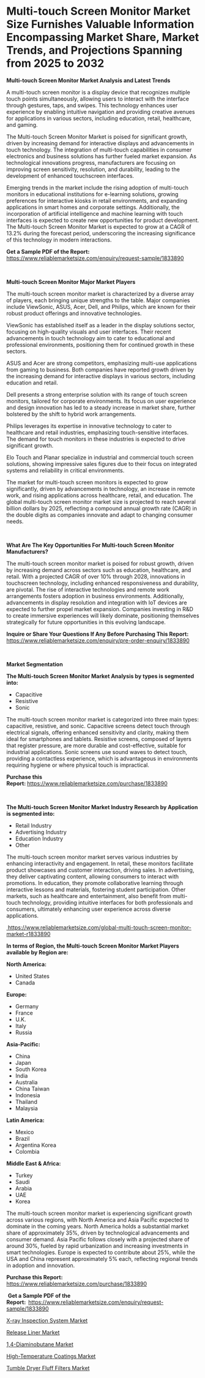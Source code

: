 <p><h1>Multi-touch Screen Monitor Market Size Furnishes Valuable Information Encompassing Market Share, Market Trends, and Projections Spanning from 2025 to 2032</h1></p><p><strong>Multi-touch Screen Monitor Market Analysis and Latest Trends</strong></p>
<p><p>A multi-touch screen monitor is a display device that recognizes multiple touch points simultaneously, allowing users to interact with the interface through gestures, taps, and swipes. This technology enhances user experience by enabling intuitive navigation and providing creative avenues for applications in various sectors, including education, retail, healthcare, and gaming.</p><p>The Multi-touch Screen Monitor Market is poised for significant growth, driven by increasing demand for interactive displays and advancements in touch technology. The integration of multi-touch capabilities in consumer electronics and business solutions has further fueled market expansion. As technological innovations progress, manufacturers are focusing on improving screen sensitivity, resolution, and durability, leading to the development of enhanced touchscreen interfaces.</p><p>Emerging trends in the market include the rising adoption of multi-touch monitors in educational institutions for e-learning solutions, growing preferences for interactive kiosks in retail environments, and expanding applications in smart homes and corporate settings. Additionally, the incorporation of artificial intelligence and machine learning with touch interfaces is expected to create new opportunities for product development. The Multi-touch Screen Monitor Market is expected to grow at a CAGR of 13.2% during the forecast period, underscoring the increasing significance of this technology in modern interactions.</p></p>
<p><strong>Get a Sample PDF of the Report:&nbsp;</strong> <a href="https://www.reliablemarketsize.com/enquiry/request-sample/1833890?utm_campaign=2015&utm_medium=2&utm_source=Github&utm_content=ia&utm_term=06012025&utm_id=multi-touch-screen-monitor">https://www.reliablemarketsize.com/enquiry/request-sample/1833890</a></p>
<p>&nbsp;</p>
<p><strong>Multi-touch Screen Monitor Major Market Players</strong></p>
<p><p>The multi-touch screen monitor market is characterized by a diverse array of players, each bringing unique strengths to the table. Major companies include ViewSonic, ASUS, Acer, Dell, and Philips, which are known for their robust product offerings and innovative technologies. </p><p>ViewSonic has established itself as a leader in the display solutions sector, focusing on high-quality visuals and user interfaces. Their recent advancements in touch technology aim to cater to educational and professional environments, positioning them for continued growth in these sectors.</p><p>ASUS and Acer are strong competitors, emphasizing multi-use applications from gaming to business. Both companies have reported growth driven by the increasing demand for interactive displays in various sectors, including education and retail.</p><p>Dell presents a strong enterprise solution with its range of touch screen monitors, tailored for corporate environments. Its focus on user experience and design innovation has led to a steady increase in market share, further bolstered by the shift to hybrid work arrangements.</p><p>Philips leverages its expertise in innovative technology to cater to healthcare and retail industries, emphasizing touch-sensitive interfaces. The demand for touch monitors in these industries is expected to drive significant growth.</p><p>Elo Touch and Planar specialize in industrial and commercial touch screen solutions, showing impressive sales figures due to their focus on integrated systems and reliability in critical environments.</p><p>The market for multi-touch screen monitors is expected to grow significantly, driven by advancements in technology, an increase in remote work, and rising applications across healthcare, retail, and education. The global multi-touch screen monitor market size is projected to reach several billion dollars by 2025, reflecting a compound annual growth rate (CAGR) in the double digits as companies innovate and adapt to changing consumer needs.</p></p>
<p>&nbsp;</p>
<p><strong>What Are The Key Opportunities For Multi-touch Screen Monitor Manufacturers?</strong></p>
<p><p>The multi-touch screen monitor market is poised for robust growth, driven by increasing demand across sectors such as education, healthcare, and retail. With a projected CAGR of over 10% through 2028, innovations in touchscreen technology, including enhanced responsiveness and durability, are pivotal. The rise of interactive technologies and remote work arrangements fosters adoption in business environments. Additionally, advancements in display resolution and integration with IoT devices are expected to further propel market expansion. Companies investing in R&D to create immersive experiences will likely dominate, positioning themselves strategically for future opportunities in this evolving landscape.</p></p>
<p><strong>Inquire or Share Your Questions If Any Before Purchasing This Report:</strong> <a href="https://www.reliablemarketsize.com/enquiry/pre-order-enquiry/1833890?utm_campaign=2015&utm_medium=2&utm_source=Github&utm_content=ia&utm_term=06012025&utm_id=multi-touch-screen-monitor">https://www.reliablemarketsize.com/enquiry/pre-order-enquiry/1833890</a></p>
<p>&nbsp;</p>
<p><strong>Market Segmentation</strong></p>
<p><strong>The Multi-touch Screen Monitor Market Analysis by types is segmented into:</strong></p>
<p><ul><li>Capacitive</li><li>Resistive</li><li>Sonic</li></ul></p>
<p><p>The multi-touch screen monitor market is categorized into three main types: capacitive, resistive, and sonic. Capacitive screens detect touch through electrical signals, offering enhanced sensitivity and clarity, making them ideal for smartphones and tablets. Resistive screens, composed of layers that register pressure, are more durable and cost-effective, suitable for industrial applications. Sonic screens use sound waves to detect touch, providing a contactless experience, which is advantageous in environments requiring hygiene or where physical touch is impractical.</p></p>
<p><strong>Purchase this Report:&nbsp;</strong><a href="https://www.reliablemarketsize.com/purchase/1833890?utm_campaign=2015&utm_medium=2&utm_source=Github&utm_content=ia&utm_term=06012025&utm_id=multi-touch-screen-monitor">https://www.reliablemarketsize.com/purchase/1833890</a></p>
<p>&nbsp;</p>
<p><strong>The Multi-touch Screen Monitor Market Industry Research by Application is segmented into:</strong></p>
<p><ul><li>Retail Industry</li><li>Advertising Industry</li><li>Education Industry</li><li>Other</li></ul></p>
<p><p>The multi-touch screen monitor market serves various industries by enhancing interactivity and engagement. In retail, these monitors facilitate product showcases and customer interaction, driving sales. In advertising, they deliver captivating content, allowing consumers to interact with promotions. In education, they promote collaborative learning through interactive lessons and materials, fostering student participation. Other markets, such as healthcare and entertainment, also benefit from multi-touch technology, providing intuitive interfaces for both professionals and consumers, ultimately enhancing user experience across diverse applications.</p></p>
<p><a href="https://www.reliablemarketsize.com/global-multi-touch-screen-monitor-market-r1833890?utm_campaign=2015&utm_medium=2&utm_source=Github&utm_content=ia&utm_term=06012025&utm_id=multi-touch-screen-monitor">&nbsp;https://www.reliablemarketsize.com/global-multi-touch-screen-monitor-market-r1833890</a></p>
<p><strong>In terms of Region, the Multi-touch Screen Monitor Market Players available by Region are:</strong></p>
<p>
    <p> <strong> North America: </strong>
        <ul>
            <li>United States</li>
            <li>Canada</li>
        </ul>
        </p> 
    <p> <strong> Europe: </strong>
        <ul>
            <li>Germany</li>
            <li>France</li>
            <li>U.K.</li>
            <li>Italy</li>
            <li>Russia</li>
        </ul>
        </p> 
    <p> <strong> Asia-Pacific: </strong>
        <ul>
            <li>China</li>
            <li>Japan</li>
            <li>South Korea</li>
            <li>India</li>
            <li>Australia</li>
            <li>China Taiwan</li>
            <li>Indonesia</li>
            <li>Thailand</li>
            <li>Malaysia</li>
        </ul>
        </p> 
    <p> <strong> Latin America: </strong>
        <ul>
            <li>Mexico</li>
            <li>Brazil</li>
            <li>Argentina Korea</li>
            <li>Colombia</li>
        </ul>
        </p> 
    <p> <strong> Middle East & Africa: </strong>
        <ul>
            <li>Turkey</li>
            <li>Saudi</li>
            <li>Arabia</li>
            <li>UAE</li>
            <li>Korea</li>
        </ul>
    </p>
    </p>
<p><p>The multi-touch screen monitor market is experiencing significant growth across various regions, with North America and Asia Pacific expected to dominate in the coming years. North America holds a substantial market share of approximately 35%, driven by technological advancements and consumer demand. Asia Pacific follows closely with a projected share of around 30%, fueled by rapid urbanization and increasing investments in smart technologies. Europe is expected to contribute about 25%, while the USA and China represent approximately 5% each, reflecting regional trends in adoption and innovation.</p></p>
<p><strong>Purchase this Report: </strong><a href="https://www.reliablemarketsize.com/purchase/1833890?utm_campaign=2015&utm_medium=2&utm_source=Github&utm_content=ia&utm_term=06012025&utm_id=multi-touch-screen-monitor">https://www.reliablemarketsize.com/purchase/1833890</a></p>
<p>&nbsp;<strong>Get a Sample PDF of the Report:&nbsp;&nbsp;</strong><a href="https://www.reliablemarketsize.com/enquiry/request-sample/1833890?utm_campaign=2015&utm_medium=2&utm_source=Github&utm_content=ia&utm_term=06012025&utm_id=multi-touch-screen-monitor">https://www.reliablemarketsize.com/enquiry/request-sample/1833890</a></p>
<p><strong></strong></p>
<p><p><a href="https://www.linkedin.com/pulse/future-demand-revenue-forecast-x-ray-inspection-system-market-eaboc?utm_campaign=2015&utm_medium=2&utm_source=Github&utm_content=ia&utm_term=06012025&utm_id=multi-touch-screen-monitor">X-ray Inspection System Market</a></p><p><a href="https://www.linkedin.com/pulse/insightson-release-liner-market-examining-markets-progress-wjkhc?utm_campaign=2015&utm_medium=2&utm_source=Github&utm_content=ia&utm_term=06012025&utm_id=multi-touch-screen-monitor">Release Liner Market</a></p><p><a href="https://www.linkedin.com/pulse/14-diaminobutane-market-trends-forecast-growth-potential-btgoc?utm_campaign=2015&utm_medium=2&utm_source=Github&utm_content=ia&utm_term=06012025&utm_id=multi-touch-screen-monitor">1,4-Diaminobutane Market</a></p><p><a href="https://www.linkedin.com/pulse/high-temperature-coatings-industry-growth-opportunities-growing-42ocf?utm_campaign=2015&utm_medium=2&utm_source=Github&utm_content=ia&utm_term=06012025&utm_id=multi-touch-screen-monitor">High-Temperature Coatings Market</a></p><p><a href="https://github.com/santosh758595/Market-Research-Report-List-6/blob/main/tumble-dryer-fluff-filters-market.md?utm_campaign=2015&utm_medium=2&utm_source=Github&utm_content=ia&utm_term=06012025&utm_id=multi-touch-screen-monitor">Tumble Dryer Fluff Filters Market</a></p></p>
